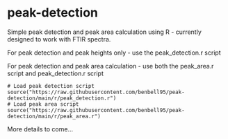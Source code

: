 # peak-detection
Simple peak detection and peak area calculation using R - currently designed to work with FTIR spectra.


For peak detection and peak heights only - use the peak_detection.r script

For peak detection and peak area calculation - use both the peak_area.r script and peak_detection.r script

```
# Load peak detection script
source("https://raw.githubusercontent.com/benbell95/peak-detection/main/r/peak_detection.r")
# Load peak area script
source("https://raw.githubusercontent.com/benbell95/peak-detection/main/r/peak_area.r")
```


More details to come...
